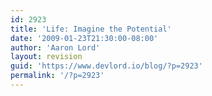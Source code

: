 ```yaml
---
id: 2923
title: 'Life: Imagine the Potential'
date: '2009-01-23T21:30:00-08:00'
author: 'Aaron Lord'
layout: revision
guid: 'https://www.devlord.io/blog/?p=2923'
permalink: '/?p=2923'
---
```


<div class="blogger-post-footer"><img width='1' height='1' src="https://www.devlord.io/blog/2009/01/23/life-imagine-the-potential/"' /></div>